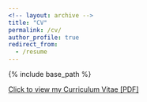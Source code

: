 ```yaml
---
<!-- layout: archive -->
title: "CV"
permalink: /cv/
author_profile: true
redirect_from:
  - /resume
---
```


{% include base_path %}

[Click to view my Curriculum Vitae [PDF]](/files/CV_Romanello.pdf)
